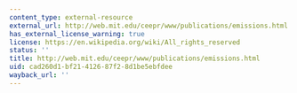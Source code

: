 ```yaml
---
content_type: external-resource
external_url: http://web.mit.edu/ceepr/www/publications/emissions.html
has_external_license_warning: true
license: https://en.wikipedia.org/wiki/All_rights_reserved
status: ''
title: http://web.mit.edu/ceepr/www/publications/emissions.html
uid: cad260d1-bf21-4126-87f2-8d1be5ebfdee
wayback_url: ''
---
```

